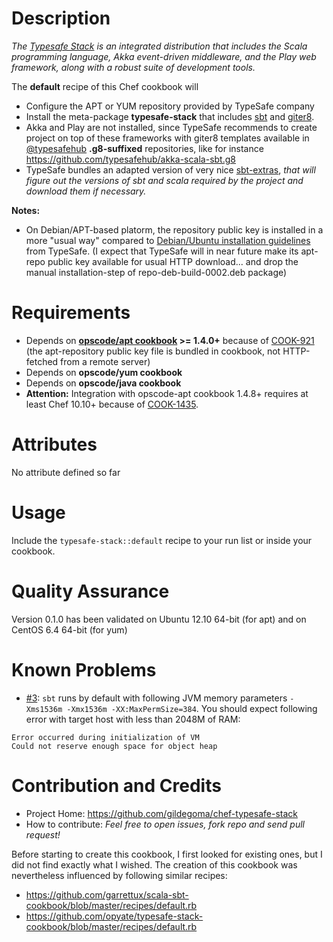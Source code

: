 Description
===========

*The [Typesafe Stack](http://typesafe.com/stack) is an integrated distribution that includes the Scala programming language, Akka event-driven middleware, and the Play web framework, along with a robust suite of development tools.*

The **default** recipe of this Chef cookbook will

 * Configure the APT or YUM repository provided by TypeSafe company
 * Install the meta-package **typesafe-stack** that includes [sbt](https://github.com/harrah/xsbt) and [giter8](https://github.com/n8han/giter8).
  * Akka and Play are not installed, since TypeSafe recommends to create project on top of these frameworks with giter8 templates available in [@typesafehub](https://github.com/typesafehub) **.g8-suffixed** repositories, like for instance https://github.com/typesafehub/akka-scala-sbt.g8
  * TypeSafe bundles an adapted version of very nice [sbt-extras](https://github.com/paulp/sbt-extras#readme), *that will figure out the versions of sbt and scala required by the project and download them if necessary.* 

**Notes:**

 * On Debian/APT-based platorm, the repository public key is installed in a more "usual way" compared to [Debian/Ubuntu installation guidelines](http://typesafe.com/stack/download) from TypeSafe. (I expect that TypeSafe will in near future make its apt-repo public key available for usual HTTP download... and drop the manual installation-step of repo-deb-build-0002.deb package)

Requirements
============

* Depends on **[opscode/apt cookbook](https://github.com/opscode-cookbooks/apt) >= 1.4.0+** because of [COOK-921](https://github.com/opscode/cookbooks/pull/282) (the apt-repository public key file is bundled in cookbook, not HTTP-fetched from a remote server)
* Depends on **opscode/yum cookbook**
* Depends on **opscode/java cookbook**
* **Attention:** Integration with opscode-apt cookbook 1.4.8+ requires at least Chef 10.10+ because of [COOK-1435](https://github.com/opscode-cookbooks/apt/commit/4c8d03f6afc22eca0b1ffb7389e61aec9a16666b).

Attributes
==========

No attribute defined so far

Usage
=====

Include the `typesafe-stack::default` recipe to your run list or inside your cookbook. 

Quality Assurance
=================

Version 0.1.0 has been validated on Ubuntu 12.10 64-bit (for apt)  and on CentOS 6.4 64-bit (for yum)

Known Problems
==============

* [#3](https://github.com/gildegoma/chef-typesafe-stack/issues/3): `sbt` runs by default with following JVM memory parameters `-Xms1536m -Xmx1536m -XX:MaxPermSize=384`. You should expect following error with target host with less than 2048M of RAM:

```
Error occurred during initialization of VM
Could not reserve enough space for object heap
```

Contribution and Credits
========================

* Project Home: https://github.com/gildegoma/chef-typesafe-stack
* How to contribute: *Feel free to open issues, fork repo and send pull request!*

Before starting to create this cookbook, I first looked for existing ones, but I did not find exactly what I wished. 
The creation of this cookbook was nevertheless influenced by following similar recipes:

 * https://github.com/garrettux/scala-sbt-cookbook/blob/master/recipes/default.rb 
 * https://github.com/opyate/typesafe-stack-cookbook/blob/master/recipes/default.rb 

